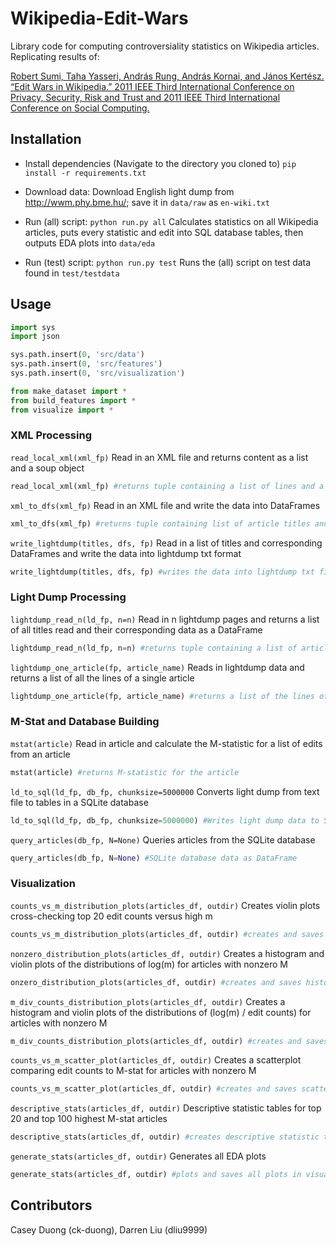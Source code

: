 # Wikipedia-Edit-Wars

Library code for computing controversiality statistics on Wikipedia articles. Replicating results of:

[Robert Sumi, Taha Yasseri, András Rung, András Kornai, and János Kertész. “Edit Wars in Wikipedia.” 2011 IEEE Third International Conference on Privacy, Security, Risk and Trust and 2011 IEEE Third International Conference on Social Computing.](https://arxiv.org/abs/1107.3689)

## Installation

- Install dependencies (Navigate to the directory you cloned to)
`pip install -r requirements.txt`

- Download data:
Download English light dump from http://wwm.phy.bme.hu/; save it in `data/raw` as `en-wiki.txt`

- Run (all) script:
`python run.py all` Calculates statistics on all Wikipedia articles, puts every statistic and edit into SQL database tables, then outputs EDA plots into `data/eda`

- Run (test) script:
`python run.py test` Runs the (all) script on test data found in `test/testdata`

## Usage
```python
import sys
import json

sys.path.insert(0, 'src/data')
sys.path.insert(0, 'src/features')
sys.path.insert(0, 'src/visualization')

from make_dataset import *
from build_features import *
from visualize import *
```
### XML Processing

`read_local_xml(xml_fp)` Read in an XML file and returns content as a list and a soup object

```python
read_local_xml(xml_fp) #returns tuple containing a list of lines and a soup object
```

`xml_to_dfs(xml_fp)` Read in an XML file and write the data into DataFrames

```python
xml_to_dfs(xml_fp) #returns tuple containing list of article titles and list of corresponding article lightdump data as DataFrame
```

`write_lightdump(titles, dfs, fp)` Read in a list of titles and corresponding DataFrames and write the data into lightdump txt format

```python
write_lightdump(titles, dfs, fp) #writes the data into lightdump txt file to filepath
```

### Light Dump Processing

`lightdump_read_n(ld_fp, n=n)` Read in n lightdump pages and returns a list of all titles read and their corresponding data as a DataFrame

```python
lightdump_read_n(ld_fp, n=n) #returns tuple containing a list of article titles and a list of corresponding article lightdump data as DataFrames
```

`lightdump_one_article(fp, article_name)` Reads in lightdump data and returns a list of all the lines of a single article

```python
lightdump_one_article(fp, article_name) #returns a list of the lines of the corresponding article
```

### M-Stat and Database Building

`mstat(article)` Read in article and calculate the M-statistic for a list of edits from an article

```python
mstat(article) #returns M-statistic for the article
```

`ld_to_sql(ld_fp, db_fp, chunksize=5000000` Converts light dump from text file to tables in a SQLite database

```python
ld_to_sql(ld_fp, db_fp, chunksize=5000000) #Writes light dump data to SQLite database
```

`query_articles(db_fp, N=None)` Queries articles from the SQLite database

```python
query_articles(db_fp, N=None) #SQLite database data as DataFrame
```

### Visualization

`counts_vs_m_distribution_plots(articles_df, outdir)` Creates violin plots cross-checking top 20 edit counts versus high m

```python
counts_vs_m_distribution_plots(articles_df, outdir) #creates and saves violin plot, as described above, as figure
```

`nonzero_distribution_plots(articles_df, outdir)` Creates a histogram and violin plots of the distributions of log(m) for articles with nonzero M

```python
onzero_distribution_plots(articles_df, outdir) #creates and saves histogram and violin plots, as described above, as figure
```

`m_div_counts_distribution_plots(articles_df, outdir)` Creates a histogram and violin plots of the distributions of (log(m) / edit counts) for articles with nonzero M

```python
m_div_counts_distribution_plots(articles_df, outdir) #creates and saves histogram and violin plots, as described above, as figure
```

`counts_vs_m_scatter_plot(articles_df, outdir)` Creates a scatterplot comparing edit counts to M-stat for articles with nonzero M

```python
counts_vs_m_scatter_plot(articles_df, outdir) #creates and saves scatterplot, as described above, as figure
```

`descriptive_stats(articles_df, outdir)` Descriptive statistic tables for top 20 and top 100 highest M-stat articles

```python
descriptive_stats(articles_df, outdir) #creates descriptive statistic tables, as described above, as csv
```

`generate_stats(articles_df, outdir)` Generates all EDA plots

```python
generate_stats(articles_df, outdir) #plots and saves all plots in visualize.py 
```

## Contributors

Casey Duong (ck-duong), Darren Liu (dliu9999)
